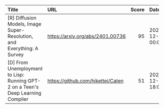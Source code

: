 | Title                                                                           | URL                               |   Score | Date                |
|:--------------------------------------------------------------------------------|:----------------------------------|--------:|:--------------------|
| [R] Diffusion Models, Image Super-Resolution, and Everything: A Survey          | https://arxiv.org/abs/2401.00736  |      95 | 2024-12-09 00:09:15 |
| [D] From Unemployment to Lisp: Running GPT-2 on a Teen's Deep Learning Compiler | https://github.com/hikettei/Caten |      51 | 2024-12-10 18:00:45 |